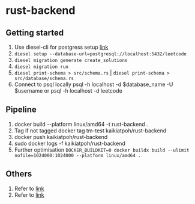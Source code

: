 # rust-backend

## Getting started
1. Use diesel-cli for postgress setup [link](https://genekuo.medium.com/creating-a-rest-api-in-rust-with-persistence-rust-rocket-and-diesel-a4117d400104)
2. `diesel setup --database-url=postgresql://localhost:5432/leetcode`
3. `diesel migration generate create_solutions`
4. `diesel migration run`
5. `diesel print-schema > src/schema.rs` | `diesel print-schema > src/database/schema.rs`
6. Connect to psql locally psql -h localhost -d $database_name -U $username or psql -h localhost -d leetcode

## Pipeline
1. docker build --platform linux/amd64 -t rust-backend .
2. Tag if not tagged docker tag tm-test kaikiatpoh/rust-backend
3. docker push kaikiatpoh/rust-backend
4. sudo docker logs -f kaikiatpoh/rust-backend
5. Further optimisation `DOCKER_BUILDKIT=0 docker buildx build --ulimit nofile=1024000:1024000 --platform linux/amd64 .`


## Others
1. Refer to [link](https://github.com/TatriX/realworld-rust-rocket)
1. Refer to [link](https://github.com/navinkumarr/rust-realworld-example-app/tree/master/src)